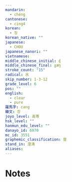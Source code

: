 ```yaml
---
mandarin:
  - chéng
cantonese:
  - cing4
korean:
  - 징
korean_native: ""
japanese:
  - CHOU
japanese_nanori: ""
vietnamese:
middle_chinese_initial: ɖ
middle_chinese_final: ɣæŋ
stroke_count: "15"
radical: 水
skip_number: 1-3-12
grade_level: 6
pos: ""
english:
  - clear
  - pure
羅馬字: cang
韓文: 창
joyo_level: 高等
hsk_level: ""
hanmun_edu_level: ""
danayo_id: 6070
mc_id: 3551
graphemic_classification: 登
stand_in: 澄清
aliases:
---
```


# Notes
